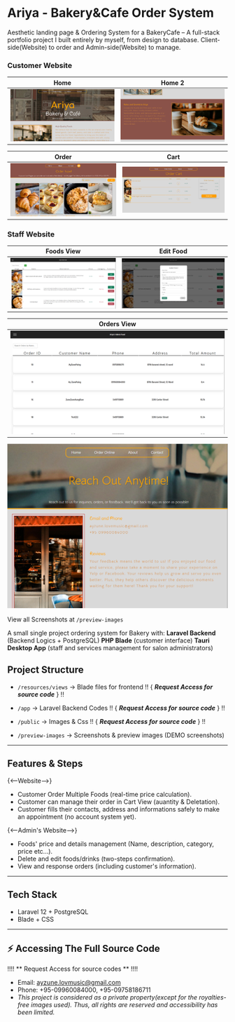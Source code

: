 # Ariya - Bakery&Cafe Order System

Aesthetic landing page & Ordering System for a BakeryCafe – A full-stack portfolio project I built entirely by myself, from design to database.
Client-side(Website) to order and Admin-side(Website) to manage.

### Customer Website
| Home | Home 2 |
|------|--------|
| ![Home](./preview-images/Client%28Website%29/1.%20home.PNG) | ![Home2](./preview-images/Client%28Website%29/2.%20home.PNG) 

| Order | Cart |
|-------|------|
| ![Order](./preview-images/Client%28Website%29/3.%20Order.PNG) | ![Cart](./preview-images/Client%28Website%29/5.%20Cart.PNG) |

### Staff Website
| Foods View | Edit Food |
|-------------|---------|
| ![Home](./preview-images/Staff%28Website%29/1.%20StaffFoodsView.PNG) | ![FoodEdit](./preview-images/Staff%28Website%29/2.%20StaffFoodEdit.PNG) |

|Orders View |
|------------|
|![OrderViews](./preview-images/Staff%28Website%29/4.%20StaffOrdersView.PNG) 

![Contact](./preview-images/Staff%28Website%29/6.%20Contact.PNG)
  

   

View all Screenshots at  `/preview-images`
  

A small single project ordering system for Bakery with:
 **Laravel Backend** (Backend Logics + PostgreSQL)
 **PHP Blade** (customer interface)
 **Tauri Desktop App** (staff and services management for salon administrators)

## Project Structure ##
- `/resources/views` → Blade files for frontend  !! { ***Request Access for source code*** } !!
- `/app` → Laravel Backend Codes  !! { ***Request Access for source code*** } !!
- `/public` → Images & Css  !! { ***Request Access for source code*** } !!

- `/preview-images` → Screenshots & preview images (DEMO screenshots)

---

## Features & Steps ##

 {<--Website-->}
  - Customer Order Multiple Foods (real-time price calculation).
  - Customer can manage their order in Cart View (auantity & Deletation).
  - Customer fills their contacts, address and informations safely to make an appointment (no account system yet).

 {<--Admin's Website-->}
  - Foods' price and details management (Name, description, category, price etc...).
  - Delete and edit foods/drinks (two-steps confirmation).
  - View and response orders (including customer's information).

--------------------------------------------------------------

##  Tech Stack  ##
- Laravel 12 + PostgreSQL
- Blade + CSS

--------------------------------------------------------------


## ⚡ Accessing The Full Source Code

!!!! ** Request Access for source codes ** !!!!
 - Email: ayzune.lovmusic@gmail.com
 - Phone: +95-09960084000, +95-09758186711
 - *This project is considered as a private property(except for the royalties-free images used). Thus, all rights are reserved and accessibility has been limited.*
